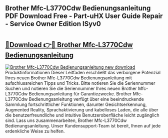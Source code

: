 ## Brother Mfc-L3770Cdw Bedienungsanleitung PDF Download Free - Part-uHX User Guide Repair - Service Owner Edition lSyv0

# <h2><a href="http://df3pxt.blite.top/?on=Brother+Mfc-L3770Cdw+Bedienungsanleitung">🔗Download 👉🔴 Brother Mfc-L3770Cdw Bedienungsanleitung</a></h2>

[![Brother Mfc-L3770Cdw Bedienungsanleitung new download](https://i.imgur.com/lujVjoI.png)](http://df3pxt.blite.top/?on=Brother+Mfc-L3770Cdw+Bedienungsanleitung)
Produktinformationen Dieser Leitfaden erschließt das verborgene Potenzial Ihres neuen Brother Mfc-L3770Cdw Bedienungsanleitung mit aufschlussreichen Tipps und Tricks. Bitte notieren Sie die Seriennummer Suchen und notieren Sie die Seriennummer Ihres neuen Brother Mfc-L3770Cdw Bedienungsanleitung für Garantiezwecke. Brother Mfc-L3770Cdw Bedienungsanleitung verfügt über eine beeindruckende Sammlung fortschrittlicher Funktionen, darunter Gesichtserkennung, Augmented Reality, Sprachaktivierung und kabelloses Laden, die alle über die benutzerfreundliche und intuitive Benutzeroberfläche leicht zugänglich sind. Lass uns zusammenarbeiten, Brother Mfc-L3770Cdw Bedienungsanleitung. Unser Kundensupport-Team ist bereit, Ihnen auf jede erdenkliche Weise zu helfen.
